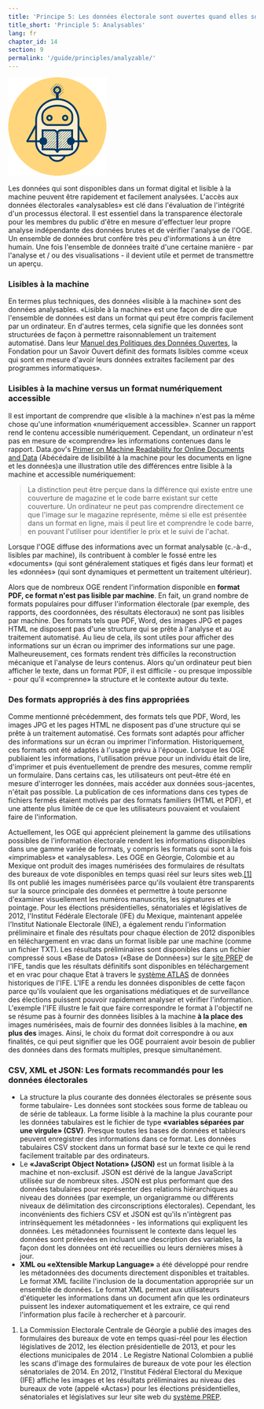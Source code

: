 ```yaml
---
title: 'Principe 5: Les données électorale sont ouvertes quand elles sont analysables (c. à-d. disponibles dans un format lisible et numérique)'
title_short: 'Principle 5: Analysables'
lang: fr
chapter_id: 14
section: 9
permalink: '/guide/principles/analyzable/'
---
```


![Analysables](/assets/images/inventory/principles/analyzable.png)

Les données qui sont disponibles dans un format digital et lisible à la machine peuvent être rapidement et facilement analysées. L'accès aux données électorales «analysables» est clé dans l'évaluation de l'intégrité d'un processus électoral. Il est essentiel dans la transparence électorale pour les membres du public d'être en mesure d'effectuer leur propre analyse indépendante des données brutes et de vérifier l'analyse de l'OGE. Un ensemble de données brut confère très peu d'informations à un être humain. Une fois l'ensemble de données traité d'une certaine manière - par l'analyse et / ou des visualisations - il devient utile et permet de transmettre un aperçu.

### Lisibles à la machine

En termes plus techniques, des données «lisible à la machine» sont des données analysables. «Lisible à la machine» est une façon de dire que l'ensemble de données est dans un format qui peut être compris facilement par un ordinateur. En d'autres termes, cela signifie que les données sont structurées de façon à permettre raisonnablement un traitement automatisé. Dans leur [Manuel des Politiques des Données Ouvertes](http://opendatahandbook.org/glossary/fr/), la Fondation pour un Savoir Ouvert définit des formats lisibles comme «ceux qui sont en mesure d'avoir leurs données extraites facilement par des programmes informatiques».

### Lisibles à la machine versus un format numériquement accessible

Il est important de comprendre que «lisible à la machine» n'est pas la même chose qu'une information «numériquement accessible». Scanner un rapport rend le contenu accessible numériquement. Cependant, un ordinateur n'est pas en mesure de «comprendre» les informations contenues dans le rapport. Data.gov's [Primer on Machine Readability for Online Documents and Data](https://www.data.gov/developers/blog/primer-machine-readability-online-documents-and-data) (Abécédaire de lisibilité à la machine pour les documents en ligne et les données)a une illustration utile des différences entre lisible à la machine et accessible numériquement:

> La distinction peut être perçue dans la différence qui existe entre une couverture de magazine et le code barre existant sur cette couverture. Un ordinateur ne peut pas comprendre directement ce que l'image sur le magazine représente, même si elle est présentée dans un format en ligne, mais il peut lire et comprendre le code barre, en pouvant l'utiliser pour identifier le prix et le suivi de l'achat.

Lorsque l'OGE diffuse des informations avec un format analysable (c.-à-d., lisibles par machine), ils contribuent à combler le fossé entre les «documents» (qui sont généralement statiques et figés dans leur format) et les «données» (qui sont dynamiques et permettent un traitement ultérieur).

Alors que de nombreux OGE rendent l'information disponible en **format PDF, ce format n'est pas lisible par machine**. En fait, un grand nombre de formats populaires pour diffuser l'information électorale (par exemple, des rapports, des coordonnées, des résultats électoraux) ne sont pas lisibles par machine. Des formats tels que PDF, Word, des images JPG et pages HTML ne disposent pas d'une structure qui se prête à l'analyse et au traitement automatisé. Au lieu de cela, ils sont utiles pour afficher des informations sur un écran ou imprimer des informations sur une page. Malheureusement, ces formats rendent très difficiles la reconstruction mécanique et l'analyse de leurs contenus. Alors qu'un ordinateur peut bien afficher le texte, dans un format PDF, il est difficile - ou presque impossible - pour qu'il «comprenne» la structure et le contexte autour du texte.

### Des formats appropriés à des fins appropriées

Comme mentionné précédemment, des formats tels que PDF, Word, les images JPG et les pages HTML ne disposent pas d'une structure qui se prête à un traitement automatisé. Ces formats sont adaptés pour afficher des informations sur un écran ou imprimer l'information. Historiquement, ces formats ont été adaptés à l'usage prévu à l'époque. Lorsque les OGE publiaient les informations, l'utilisation prévue pour un individu était de lire, d'imprimer et puis éventuellement de prendre des mesures, comme remplir un formulaire. Dans certains cas, les utilisateurs ont peut-être été en mesure d'interroger les données, mais accéder aux données sous-jacentes, n'était pas possible. La publication de ces informations dans ces types de fichiers fermés étaient motivés par des formats familiers (HTML et PDF), et une attente plus limitée de ce que les utilisateurs pouvaient et voulaient faire de l'information.

Actuellement, les OGE qui apprécient pleinement la gamme des utilisations possibles de l'information électorale rendent les informations disponibles dans une gamme variée de formats, y compris les formats qui sont à la fois «imprimables» et «analysables». Les OGE en Géorgie, Colombie et au Mexique ont produit des images numérisées des formulaires de résultats des bureaux de vote disponibles en temps quasi réel sur leurs sites web.[\[1\]](#footnote-1) Ils ont publié les images numérisées parce qu'ils voulaient être transparents sur la source principale des données et permettre à toute personne d'examiner visuellement les numéros manuscrits, les signatures et le pointage. Pour les élections présidentielles, sénatoriales et législatives de 2012, l'Institut Fédérale Electorale (IFE) du Mexique, maintenant appelée l'Institut Nationale Electorale (INE), a également rendu l'information préliminaire et finale des résultats pour chaque élection de 2012 disponibles en téléchargement en vrac dans un format lisible par une machine (comme un fichier TXT). Les résultats préliminaires sont disponibles dans un fichier compressé sous «Base de Datos» («Base de Données») sur le [site PREP](https://prep2012.ife.org.mx/prep/NACIONAL/PresidenteNacionalVPC.html) de l'IFE, tandis que les résultats définitifs sont disponibles en téléchargement et en vrac pour chaque Etat à travers le [système ATLAS](http://siceef.ife.org.mx/pef2012/SICEEF2012.html#) de données historiques de l'IFE. L'IFE a rendu les données disponibles de cette façon parce qu'ils voulaient que les organisations médiatiques et de surveillance des élections puissent pouvoir rapidement analyser et vérifier l'information. L'exemple l'IFE illustre le fait que faire correspondre le format à l'objectif ne se résume pas à fournir des données lisibles à la machine **à la place des** images numérisées, mais de fournir des données lisibles à la machine, **en plus des** images. Ainsi, le choix du format doit correspondre à ou aux finalités, ce qui peut signifier que les OGE pourraient avoir besoin de publier des données dans des formats multiples, presque simultanément.

### CSV, XML et JSON: Les formats recommandés pour les données électorales

- La structure la plus courante des données électorales se présente sous forme tabulaire- Les données sont stockées sous forme de tableau ou de série de tableaux. La forme lisible à la machine la plus courante pour les données tabulaires est le fichier de type **«variables séparées par une virgule» (CSV)**. Presque toutes les bases de données et tableurs peuvent enregistrer des informations dans ce format. Les données tabulaires CSV stockent dans un format basé sur le texte ce qui le rend facilement traitable par des ordinateurs.
- Le **«JavaScript Object Notation» (JSON)** est un format lisible à la machine et non-exclusif. JSON est dérivé de la langue JavaScript utilisée sur de nombreux sites. JSON est plus performant que des données tabulaires pour représenter des relations hiérarchiques au niveau des données (par exemple, un organigramme ou différents niveaux de délimitation des circonscriptions électorales). Cependant, les inconvénients des fichiers CSV et JSON est qu'ils n'intègrent pas intrinsèquement les métadonnées - les informations qui expliquent les données. Les métadonnées fournissent le contexte dans lequel les données sont prélevées en incluant une description des variables, la façon dont les données ont été recueillies ou leurs dernières mises à jour.
- **XML ou «eXtensible Markup Language»** a été développé pour rendre les métadonnées des documents directement disponibles et traitables. Le format XML facilite l'inclusion de la documentation appropriée sur un ensemble de données. Le format XML permet aux utilisateurs d'étiqueter les informations dans un document afin que les ordinateurs puissent les indexer automatiquement et les extraire, ce qui rend l'information plus facile à rechercher et à parcourir.

1.  [](#reference-1)La Commission Electorale Centrale de Géorgie a publié des images des formulaires des bureaux de vote en temps quasi-réel pour les élection législatives de 2012, les élection présidentielle de 2013, et pour les élections municipales de 2014 . Le Registre National Colombien a publié les scans d'image des formulaires de bureaux de vote pour les élection sénatoriales de 2014. En 2012, l'Institut Fédéral Electoral du Mexique (IFE) affiche les images et les résultats préliminaires au niveau des bureaux de vote (appelé «Actas») pour les élections présidentielles, sénatoriales et législatives sur leur site web du [système PREP](https://prep2012.ife.org.mx/prep/introduccion.html).
